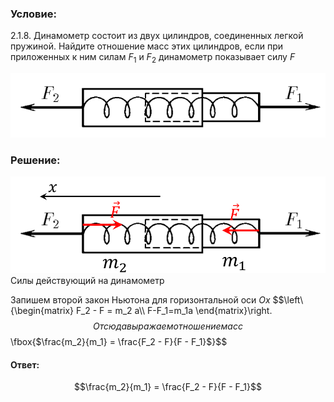 ###  Условие: 

$2.1.8.$ Динамометр состоит из двух цилиндров, соединенных легкой пружиной. Найдите отношение масс этих цилиндров, если при приложенных к ним силам $F_1$ и $F_2$ динамометр показывает силу $F$ 

![ К задаче 2.1.8 |734x150, 47%](../../img/2.1.8/statement.png)

###  Решение: 

![ Силы действующий на динамометр |942x289, 47%](../../img/2.1.8/draw.png)  Силы действующий на динамометр 

Запишем второй закон Ньютона для горизонтальной оси $Ox$ $$\left\\{\begin{matrix} F_2 - F = m_2 a\\\ F-F_1=m_1a \end{matrix}\right.$$ Отсюда выражаем отношение масс $$\fbox{$\frac{m_2}{m_1} = \frac{F_2 - F}{F - F_1}$}$$ 

####  Ответ: 

$$\frac{m_2}{m_1} = \frac{F_2 - F}{F - F_1}$$

  

